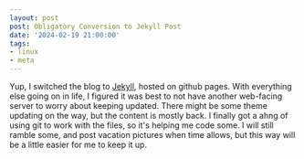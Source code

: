 ```yaml
---
layout: post
post: Obligatory Conversion to Jekyll Post
date: '2024-02-19 21:00:00'
tags: 
- linux
- meta
---
```



Yup, I switched the blog to [Jekyll](https://jekyllrb.com/), hosted on github pages. With everything else going on in life, I figured it was best to not have another web-facing server to worry about keeping updated. There might be some theme updating on the way, but the content is mostly back. I finally got a ahng of using git to work with the files, so it's helping me code some. I will still ramble some, and post vacation pictures when time allows, but this way will be a little easier for me to keep it up.